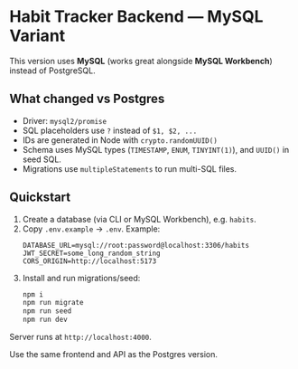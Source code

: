 # Habit Tracker Backend — MySQL Variant

This version uses **MySQL** (works great alongside **MySQL Workbench**) instead of PostgreSQL.

## What changed vs Postgres
- Driver: `mysql2/promise`
- SQL placeholders use `?` instead of `$1, $2, ...`
- IDs are generated in Node with `crypto.randomUUID()`
- Schema uses MySQL types (`TIMESTAMP`, `ENUM`, `TINYINT(1)`), and `UUID()` in seed SQL.
- Migrations use `multipleStatements` to run multi-SQL files.

## Quickstart
1. Create a database (via CLI or MySQL Workbench), e.g. `habits`.
2. Copy `.env.example` → `.env`. Example:
   ```env
   DATABASE_URL=mysql://root:password@localhost:3306/habits
   JWT_SECRET=some_long_random_string
   CORS_ORIGIN=http://localhost:5173
   ```
3. Install and run migrations/seed:
   ```bash
   npm i
   npm run migrate
   npm run seed
   npm run dev
   ```
Server runs at `http://localhost:4000`.

Use the same frontend and API as the Postgres version.
